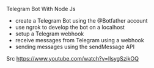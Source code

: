 Telegram Bot With Node Js

- create a Telegram Bot using the @Botfather account
- use ngrok to develop the bot on a localhost
- setup a Telegram webhook
- receive messages from Telegram using a webhook
- sending messages using the sendMessage API

Src https://www.youtube.com/watch?v=IlsygSzikOQ
